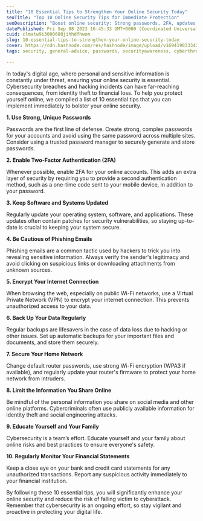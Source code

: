 ```yaml
---
title: "10 Essential Tips to Strengthen Your Online Security Today"
seoTitle: "Top 10 Online Security Tips for Immediate Protection"
seoDescription: "Boost online security: Strong passwords, 2FA, updates, and more. Protect your digital life with these 10 essential tips."
datePublished: Fri Sep 08 2023 16:45:33 GMT+0000 (Coordinated Universal Time)
cuid: clmatw9i3000608jihhdfhwom
slug: 10-essential-tips-to-strengthen-your-online-security-today
cover: https://cdn.hashnode.com/res/hashnode/image/upload/v1694190333424/d932076f-b021-4dcc-9871-d75673b449bb.jpeg
tags: security, general-advice, passwords, securityawareness, cyberthreats

---
```


In today's digital age, where personal and sensitive information is constantly under threat, ensuring your online security is essential. Cybersecurity breaches and hacking incidents can have far-reaching consequences, from identity theft to financial loss. To help you protect yourself online, we compiled a list of 10 essential tips that you can implement immediately to bolster your online security.

**1\. Use Strong, Unique Passwords**

Passwords are the first line of defense. Create strong, complex passwords for your accounts and avoid using the same password across multiple sites. Consider using a trusted password manager to securely generate and store passwords.

**2\. Enable Two-Factor Authentication (2FA)**

Whenever possible, enable 2FA for your online accounts. This adds an extra layer of security by requiring you to provide a second authentication method, such as a one-time code sent to your mobile device, in addition to your password.

**3\. Keep Software and Systems Updated**

Regularly update your operating system, software, and applications. These updates often contain patches for security vulnerabilities, so staying up-to-date is crucial to keeping your system secure.

**4\. Be Cautious of Phishing Emails**

Phishing emails are a common tactic used by hackers to trick you into revealing sensitive information. Always verify the sender's legitimacy and avoid clicking on suspicious links or downloading attachments from unknown sources.

**5\. Encrypt Your Internet Connection**

When browsing the web, especially on public Wi-Fi networks, use a Virtual Private Network (VPN) to encrypt your internet connection. This prevents unauthorized access to your data.

**6\. Back Up Your Data Regularly**

Regular backups are lifesavers in the case of data loss due to hacking or other issues. Set up automatic backups for your important files and documents, and store them securely.

**7\. Secure Your Home Network**

Change default router passwords, use strong Wi-Fi encryption (WPA3 if available), and regularly update your router's firmware to protect your home network from intruders.

**8\. Limit the Information You Share Online**

Be mindful of the personal information you share on social media and other online platforms. Cybercriminals often use publicly available information for identity theft and social engineering attacks.

**9\. Educate Yourself and Your Family**

Cybersecurity is a team’s effort. Educate yourself and your family about online risks and best practices to ensure everyone's safety.

**10\. Regularly Monitor Your Financial Statements**

Keep a close eye on your bank and credit card statements for any unauthorized transactions. Report any suspicious activity immediately to your financial institution.

By following these 10 essential tips, you will significantly enhance your online security and reduce the risk of falling victim to cyberattack. Remember that cybersecurity is an ongoing effort, so stay vigilant and proactive in protecting your digital life.